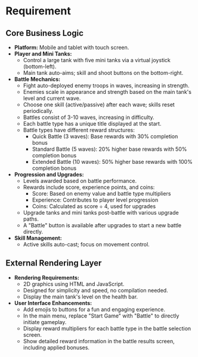 # Requirement

## Core Business Logic

- **Platform:** Mobile and tablet with touch screen.
- **Player and Mini Tanks:**
  - Control a large tank with five mini tanks via a virtual joystick (bottom-left).
  - Main tank auto-aims; skill and shoot buttons on the bottom-right.
- **Battle Mechanics:**
  - Fight auto-deployed enemy troops in waves, increasing in strength.
  - Enemies scale in appearance and strength based on the main tank's level and current wave.
  - Choose one skill (active/passive) after each wave; skills reset periodically.
  - Battles consist of 3-10 waves, increasing in difficulty.
  - Each battle type has a unique title displayed at the start.
  - Battle types have different reward structures:
    - Quick Battle (3 waves): Base rewards with 30% completion bonus
    - Standard Battle (5 waves): 20% higher base rewards with 50% completion bonus
    - Extended Battle (10 waves): 50% higher base rewards with 100% completion bonus
- **Progression and Upgrades:**
  - Levels awarded based on battle performance.
  - Rewards include score, experience points, and coins:
    - Score: Based on enemy value and battle type multipliers
    - Experience: Contributes to player level progression
    - Coins: Calculated as score ÷ 4, used for upgrades
  - Upgrade tanks and mini tanks post-battle with various upgrade paths.
  - A "Battle" button is available after upgrades to start a new battle directly.
- **Skill Management:**
  - Active skills auto-cast; focus on movement control.

## External Rendering Layer

- **Rendering Requirements:**
  - 2D graphics using HTML and JavaScript.
  - Designed for simplicity and speed, no compilation needed.
  - Display the main tank's level on the health bar.
- **User Interface Enhancements:**
  - Add emojis to buttons for a fun and engaging experience.
  - In the main menu, replace "Start Game" with "Battle" to directly initiate gameplay.
  - Display reward multipliers for each battle type in the battle selection screen.
  - Show detailed reward information in the battle results screen, including applied bonuses.
